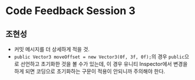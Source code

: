 # Code Feedback Session 3

## 조현성

* 커밋 메시지를 더 상세하게 적을 것.
* `public Vector3 moveOffset = new Vector3(0f, 3f, 0f);`의 경우 `public`으로 선언하고 초기화한 것을 볼 수가 있는데, 이 경우 유니티 Inspector에서 변경을 하게 되면 코딩으로 초기화하는 구문이 적용이 안되니까 주의해야 한다.